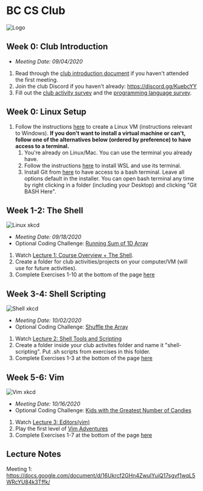 # BC CS Club
![Logo](https://i.imgur.com/K2QpwMC.png)



## Week 0: Club Introduction
- *Meeting Date: 09/04/2020*
1. Read through the [club introduction document](https://docs.google.com/document/d/1yWK_GPunpKuXC55gCPNOfpcrNIuf9G5CEHaIOU95lQo/) if you haven't attended the first meeting.
2. Join the club Discord if you haven't already: https://discord.gg/KuebcYY
3. Fill out the [club activity survey](https://forms.gle/9KE8Hb8bQyduEXi46) and the [programming language survey](https://forms.gle/YL28YejfZWoetbTu8).

## Week 0: Linux Setup
1. Follow the instructions [here](https://docs.google.com/document/d/1ysMMv5nPhDEp0-l90vsOX99Jo3HtsrAspkxrqPn4jbE/) to create a Linux VM (instructions relevant to Windows). **If you don't want to install a virtual machine or can't, follow one of the alternatives below (ordered by preference) to have access to a terminal.**
   1. You're already on Linux/Mac. You can use the terminal you already have.
   2. Follow the instructions [here](https://docs.microsoft.com/en-us/windows/wsl/install-win10) to install WSL and use its terminal.
   3. Install Git from [here](https://gitforwindows.org/) to have access to a bash terminal. Leave all options default in the installer. You can open bash terminal any time by right clicking in a folder (including your Desktop) and clicking "Git BASH Here".

## Week 1-2: The Shell
![Linux xkcd](https://imgs.xkcd.com/comics/linux_user_at_best_buy.png)
- *Meeting Date: 09/18/2020*
- Optional Coding Challenge: [Running Sum of 1D Array](https://leetcode.com/problems/running-sum-of-1d-array/)

1. Watch [Lecture 1: Course Overview + The Shell](https://www.youtube.com/watch?v=Z56Jmr9Z34Q).
2. Create a folder for club activities/projects on your computer/VM (will use for future activities).
3. Complete Exercises 1-10 at the bottom of the page [here](https://missing.csail.mit.edu/2020/course-shell/)

## Week 3-4: Shell Scripting
![Shell xkcd](https://imgs.xkcd.com/comics/automation.png)
- *Meeting Date: 10/02/2020*
- Optional Coding Challenge: [Shuffle the Array](https://leetcode.com/problems/shuffle-the-array/)
1. Watch [Lecture 2: Shell Tools and Scripting](https://www.youtube.com/watch?v=kgII-YWo3Zw)
2. Create a folder inside your club activites folder and name it "shell-scripting". Put .sh scripts from exercises in this folder.
3. Complete Exercises 1-3 at the bottom of the page [here](https://missing.csail.mit.edu/2020/shell-tools/)

## Week 5-6: Vim
![Vim xkcd](https://imgs.xkcd.com/comics/real_programmers.png)
- *Meeting Date: 10/16/2020*
- Optional Coding Challenge: [Kids with the Greatest Number of Candies](https://leetcode.com/problems/kids-with-the-greatest-number-of-candies/)
1. Watch [Lecture 3: Editors(vim)](https://www.youtube.com/watch?v=a6Q8Na575qc)
2. Play the first level of [Vim Adventures](https://vim-adventures.com/)
3. Complete Exercises 1-7 at the bottom of the page [here](https://missing.csail.mit.edu/2020/editors/)



## Lecture Notes
Meeting 1: https://docs.google.com/document/d/16Ukrcf2GHn4ZwulYuiQ17sgvf1wqL5WRcYU84k3Tffk/





